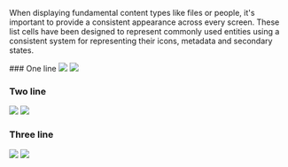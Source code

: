 When displaying fundamental content types like files or people, it's important to provide a consistent appearance across every screen. These list cells have been designed to represent commonly used entities using a consistent system for representing their icons, metadata and secondary states.

<DisplayToggle onText="Dark" offText="Light" label="Theme Switcher">
### One line

<img className="off" src="https://res-1.cdn.office.net/files/fabric-cdn-prod_20221209.001/fabric-website/images/controls/android/updated/img_list_01_oneline_light.png?text=LightMode" />
<img className="on" src="https://res-1.cdn.office.net/files/fabric-cdn-prod_20221209.001/fabric-website/images/controls/android/updated/img_list_01_oneline_dark.png?text=DarkMode" />

### Two line

<img className="off" src="https://res-1.cdn.office.net/files/fabric-cdn-prod_20221209.001/fabric-website/images/controls/android/updated/img_list_02_twoline_light.png?text=LightMode" />
<img className="on" src="https://res-1.cdn.office.net/files/fabric-cdn-prod_20221209.001/fabric-website/images/controls/android/updated/img_list_02_twoline_dark.png?text=DarkMode" />

### Three line

<img className="off" src="https://res-1.cdn.office.net/files/fabric-cdn-prod_20221209.001/fabric-website/images/controls/android/updated/img_list_03_threeline_light.png?text=LightMode" />
<img className="on" src="https://res-1.cdn.office.net/files/fabric-cdn-prod_20221209.001/fabric-website/images/controls/android/updated/img_list_03_threeline_dark.png?text=DarkMode" />

</DisplayToggle>
